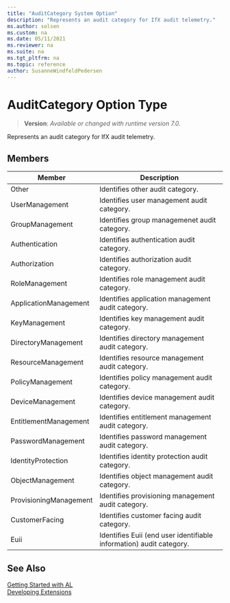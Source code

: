 ```yaml
---
title: "AuditCategory System Option"
description: "Represents an audit category for IfX audit telemetry."
ms.author: solsen
ms.custom: na
ms.date: 05/11/2021
ms.reviewer: na
ms.suite: na
ms.tgt_pltfrm: na
ms.topic: reference
author: SusanneWindfeldPedersen
---
```

[//]: # (START>DO_NOT_EDIT)
[//]: # (IMPORTANT:Do not edit any of the content between here and the END>DO_NOT_EDIT.)
[//]: # (Any modifications should be made in the .xml files in the ModernDev repo.)
# AuditCategory Option Type
> **Version**: _Available or changed with runtime version 7.0._

Represents an audit category for IfX audit telemetry.

## Members
|  Member  |  Description  |
|----------------|---------------|
|Other|Identifies other audit category.|
|UserManagement|Identifies user management audit category.|
|GroupManagement|Identifies group managemenet audit category.|
|Authentication|Identifies authentication audit category.|
|Authorization|Identifies authorization audit category.|
|RoleManagement|Identifies role management audit category.|
|ApplicationManagement|Identifies application management audit category.|
|KeyManagement|Identifies key management audit category.|
|DirectoryManagement|Identifies directory management audit category.|
|ResourceManagement|Identifies resource management audit category.|
|PolicyManagement|Identifies policy management audit category.|
|DeviceManagement|Identifies device management audit category.|
|EntitlementManagement|Identifies entitlement management audit category.|
|PasswordManagement|Identifies password management audit category.|
|IdentityProtection|Identifies identity protection audit category.|
|ObjectManagement|Identifies object management audit category.|
|ProvisioningManagement|Identifies provisioning management audit category.|
|CustomerFacing|Identifies customer facing audit category.|
|Euii|Identifies Euii (end user identifiable information) audit category.|

[//]: # (IMPORTANT: END>DO_NOT_EDIT)
## See Also  
[Getting Started with AL](../../devenv-get-started.md)  
[Developing Extensions](../../devenv-dev-overview.md)  